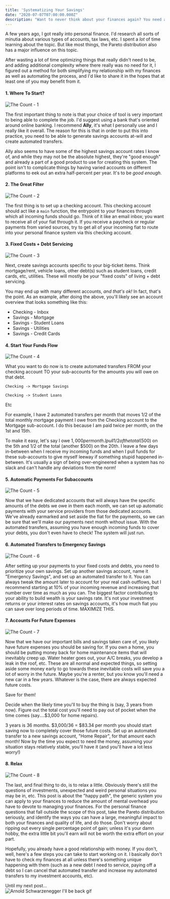```yaml
---
title: 'Systematizing Your Savings'
date: "2020-07-07T07:00:00.000Z"
description: "Want to never think about your finances again? You need a system!"
---
```


A few years ago, I got really into personal finance. I'd research all sorts of minutia about various types of accounts, tax laws, etc. I spent a _lot_ of time learning about the topic. But like most things, the Pareto distribution also has a major influence on this topic.

After wasting a lot of time optimizing things that really didn't need to be, and adding additional complexity where there really was no need for it, I figured out a method for both simplifying my relationship with my finances as well as automating the process, and I'd like to share it in the hopes that at least one of you may benefit from it.

#### 1. Where To Start?

![The Count - 1](https://i.ytimg.com/vi/xbbXhlMafcM/maxresdefault.jpg)

The first important thing to note is that your choice of tool is very important to being able to complete the job. I'd suggest using a bank that's oriented around online banking. I recommend __Ally__, it's what I personally use and I really like it overall. The reason for this is that in order to put this into practice, you need to be able to generate savings accounts at-will and create automated transfers.

Ally also seems to have some of the highest savings account rates I know of, and while they may not be the absolute highest, they're "good enough" and already a part of a good product to use for creating this system. The point isn't to complicate things by having varied accounts on different platforms to eek out an extra half-percent per year. It's to be _good enough_.

#### 2. The Great Filter

![The Count - 2](https://image.pbs.org/poster_images/assets/00100450265_bHIOl7y.jpg.resize.710x399.jpg)

The first thing is to set up a checking account. This checking account should act like a `main` function, the entrypoint to your finances through which all incoming funds should go. Think of it like an email inbox; you want to receive all of your fiat through it. If you receive a paycheck or regular payments from varied sources, try to get all of your incoming fiat to route into your personal finance system via this checking account.

#### 3. Fixed Costs + Debt Servicing

![The Count - 3](https://3.bp.blogspot.com/-q6YieSNC8EQ/TepwFWObVeI/AAAAAAAAGvY/q2-kTpbZCm8/s1600/Count+3.png)

Next, create savings accounts specific to your big-ticket items. Think mortgage/rent, vehicle loans, other debt(s) such as student loans, credit cards, etc, utilities. These will mostly be your "fixed costs" of living + debt servicing. 

You may end up with many different accounts, _and that's ok!_ In fact, that's the point. As an example, after doing the above, you'll likely see an account overview that looks something like this:

- Checking - Inbox
- Savings - Mortgage
- Savings - Student Loans
- Savings - Utilities
- Savings - Credit Cards

#### 4. Start Your Funds Flow

![The Count - 4](https://i.kinja-img.com/gawker-media/image/upload/s---ysF4SLK--/17unvzwcdevqqjpg.jpg)

What you want to do now is to create automated transfers FROM your checking account TO your sub-accounts for the amounts you will owe on that debt. 

`Checking -> Mortgage Savings`

`Checking -> Student Loans`

Etc

For example, I have 2 automated transfers per month that moves 1/2 of the total monthly mortgage payment I owe from the Checking account to the Mortgage sub-account. I do this because I am paid twice per month, on the 1st and 15th. 

To make it easy, let's say I owe $1,000 per month. I pull 1/2 of the total ($500) on the 5th and 1/2 of the total (another $500) on the 20th. I leave a few days in-between when I receive my incoming funds and when I pull funds for these sub-accounts to give myself leeway if something stupid happened in-between. It's usually a sign of being over-engineered when a system has no slack and can't handle any deviations from the norm!

#### 5. Automatic Payments For Subaccounts

![The Count - 5](https://2.bp.blogspot.com/-srQvt67e4Lk/UOihtLiirGI/AAAAAAAACMc/We-QJRbioLc/s1600/count+von+count.jpg)

Now that we have dedicated accounts that will always have the specific amounts of the debts we owe in them each month, we can set up automatic payments with your service providers from those dedicated accounts. We've already earmarked and set aside the fiat for the payments, so we can be sure that we'll make our payments next month without issue. With the automated transfers, assuming you have enough incoming funds to cover your debts, you don't even have to check! The system will just run.

#### 6. Automated Transfers to Emergency Savings
![The Count - 6](https://image.pbs.org/poster_images/assets/00100450270_lgvowSO.jpg)

After setting up your payments to your fixed costs and debts, you need to prioritize your own savings. Set up another savings account, name it "Emergency Savings", and set up an automated transfer to it. You can always tweak the amount later to account for your real cash outflows, but I recommend starting at 10% of your incoming revenue and increasing that number over time as much as you can. The biggest factor contributing to your ability to build wealth is your savings rate. It's not your investment returns or your interest rates on savings accounts, it's how much fiat you can save over long periods of time. MAXIMIZE THIS.

#### 7. Accounts For Future Expenses
![The Count - 7](https://circuswarehouse.com/wp-content/uploads/2019/01/count7.jpg)

Now that we have our important bills and savings taken care of, you likely have future expenses you should be saving for. If you own a home, you should be putting money back for home maintenance items that will inevitably creep up. Water heater goes out, your A/C breaks, you develop a leak in the roof, etc. These are all normal and expected things, so setting aside some money early to go towards these inevitable costs will save you a lot of worry in the future. Maybe you're a renter, but you know you'll need a new car in a few years. Whatever is the case, there are always expected future costs.

Save for them!

Decide when the likely time you'll to buy the thing is (say, 3 years from now). Figure out the total cost you'll need to pay out of pocket when the time comes (say....$3,000 for home repairs).

3 years is 36 months. $3,000/36 = $83.34 per month you should start saving now to completely cover those future costs. Set up an automated transfer to a new savings account, "Home Repair", for that amount each month! Now by the time you expect to need the money, assuming your situation stays relatively stable, you'll have it (and you'll have a lot less worry!)

#### 8. Relax
![The Count - 8](https://i.ytimg.com/vi/CyBVTmlNMJQ/maxresdefault.jpg)

The last, and final thing to do, is to relax a little. Obviously there's still the questions of investments, unexpected and weird personal situations you may be in, etc. This post is about the "happy path", the generic system you can apply to your finances to reduce the amount of mental overhead you have to devote to managing your finances. For the personal finance questions that fall outside the scope of this post, take the Pareto distribution seriously, and identify the ways you can have a large, meaningful impact to both your finances and quality of life, and do those. Don't worry about ripping out every single percentage point of gain; unless it's your damn hobby, the extra little bit you'll earn will not be worth the extra effort on your part.

Hopefully, you already have a good relationship with money. If you don't, well, here's a few steps you can take to start working on it. I basically don't have to check my finances at all unless there's something unique happening with them (such as a new debt I need to service, paying off a debt so I can cancel that automated transfer and increase my automated transfers to my investment accounts, etc).

Until my next post...
<br/>
![Arnold Schwarzenegger I'll be back gif](https://media.giphy.com/media/JDKxRN0Bvmm2c/giphy.gif)